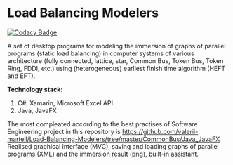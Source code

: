 # Load Balancing Modelers

[![Codacy Badge](https://app.codacy.com/project/badge/Grade/35d4bbf96265499bb39d06826ff3376b)](https://www.codacy.com/gh/valerii-martell/Load-Balancing-Modelers/dashboard?utm_source=github.com&amp;utm_medium=referral&amp;utm_content=valerii-martell/Load-Balancing-Modelers&amp;utm_campaign=Badge_Grade)

A set of desktop programs for modeling the immersion of graphs of parallel programs (static load balancing) in computer systems of
various architecture (fully connected, lattice, star, Common Bus, Token Bus, Token Ring, FDDI, etc.) using (heterogeneous) earliest finish time algorithm (HEFT and EFT).

**Technology stack:**
1. C#, Xamarin, Microsoft Excel API
2. Java, JavaFX

The most compleated according to the best practises of Software Engineering project in this repository is
https://github.com/valerii-martell/Load-Balancing-Modelers/tree/master/CommonBus/Java_JavaFX
Realised graphical interface (MVC), saving and loading graphs of parallel programs (XML) and the immersion result (png), built-in assistant. 
